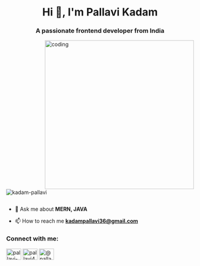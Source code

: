 
<h1 align="center">Hi 👋, I'm Pallavi Kadam</h1>
<h3 align="center">A passionate frontend developer from India</h3>
<img align="right" alt="coding" width="400" src="https://media2.giphy.com/media/hpXdHPfFI5wTABdDx9/200.webp?cid=ecf05e471rpbt3eemwd8jstot76un684jppjyxbxewsl18at&rid=200.webp&ct=g">

<p align="left"> <img src="https://komarev.com/ghpvc/?username=kadam-pallavi&label=Profile%20views&color=0e75b6&style=flat" alt="kadam-pallavi" /> </p>

<p align="left"> <a href="https://twitter.com/" target="blank"><img src="https://img.shields.io/twitter/follow/?logo=twitter&style=for-the-badge" alt="" /></a> </p>

- 💬 Ask me about **MERN, JAVA**

- 📫 How to reach me **kadampallavi36@gmail.com**

<h3 align="left">Connect with me:</h3>
<p align="left">
<a href="https://linkedin.com/in/pallavi-kadam-578305239" target="blank"><img align="center" src="https://raw.githubusercontent.com/rahuldkjain/github-profile-readme-generator/master/src/images/icons/Social/linked-in-alt.svg" alt="pallavi-kadam-578305239" height="30" width="40" /></a>
<a href="https://instagram.com/pallavi4612" target="blank"><img align="center" src="https://raw.githubusercontent.com/rahuldkjain/github-profile-readme-generator/master/src/images/icons/Social/instagram.svg" alt="pallavi4612" height="30" width="40" /></a>
<a href="https://hashnode.com/@pallavi_kadam" target="blank"><img align="center" src="https://raw.githubusercontent.com/rahuldkjain/github-profile-readme-generator/master/src/images/icons/Social/hashnode.svg" alt="@pallavi_kadam" height="30" width="40" /></a>
</p>
